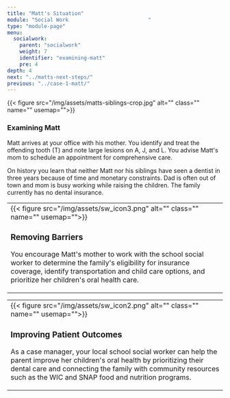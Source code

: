 ```yaml
---
title: "Matt's Situation"
module: "Social Work                          "
type: "module-page"
menu:
  socialwork:
    parent: "socialwork"
    weight: 7
    identifier: "examining-matt"
    pre: 4
depth: 4
next: "../matts-next-steps/"
previous: "../case-1-matt/"
---
```

<div class="pageblock"><div class="right">{{< figure src="/img/assets/matts-siblings-crop.jpg" alt="" class="" name="" usemap="">}}</div>
</div><div class="pageblock"><h3>Examining Matt</h3><div class="maintext"><p>Matt arrives at your office with his mother. You identify and treat the offending tooth (T) and note large lesions on A, J, and L. You advise Matt's mom to schedule an appointment for comprehensive care.</p>
<p>On history you learn that neither Matt nor his siblings have seen a dentist in three years because of time and monetary constraints. Dad is often out of town and mom is busy working while raising the children. The family currently has no dental insurance.</p></div>
</div><div class="pageblock"><table>
<tr>
<td>
<div class="left" style="margin: 0 15px 0 0;">
{{< figure src="/img/assets/sw_icon3.png" alt="" class="" name="" usemap="">}}</div>
<div class="seven-ways"><h3>Removing Barriers</h3>
<div class="maintext"><p>You encourage Matt's mother to work with the school social worker to determine the family's eligibility for insurance coverage, identify transportation and child care options, and prioritize her children's oral health care.</p></div></div>
</td>
</tr>
</table>
</div><div class="pageblock"><table>
<tr>
<td>
<div class="left" style="margin: 0 15px 0 0;">
{{< figure src="/img/assets/sw_icon2.png" alt="" class="" name="" usemap="">}}</div>
<div class="seven-ways"><h3>Improving Patient Outcomes</h3>
<div class="maintext"><p>As a case manager, your local school social worker can help the parent improve her children's oral health by prioritizing their dental care and connecting the family with community resources such as the WIC and SNAP food and nutrition programs.</p></div></div>
</td>
</tr>
</table>
</div>